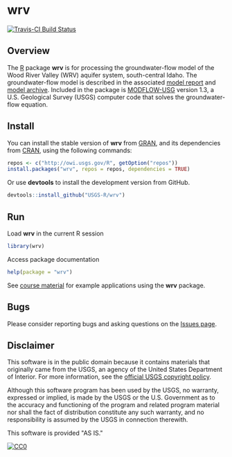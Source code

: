 # wrv

[![Travis-CI Build Status](https://travis-ci.org/jfisher-usgs/wrv.svg?branch=master)](https://travis-ci.org/jfisher-usgs/wrv)

## Overview

The [R](http://www.r-project.org/) package **wrv** is for processing the
groundwater-flow model of the Wood River Valley (WRV) aquifer system, south-central Idaho.
The groundwater-flow model is described in the associated
[model report](http://dx.doi.org/10.3133/sir20165080 "USGS Scientific Investigations Report") and
[model archive](http://dx.doi.org/10.5066/F7C827DT "USGS Data Release").
Included in the package is [MODFLOW-USG](http://water.usgs.gov/ogw/mfusg/ "MODFLOW-USG") version 1.3,
a U.S. Geological Survey (USGS) computer code that solves the groundwater-flow equation.

## Install

You can install the stable version of **wrv** from [GRAN](http://owi.usgs.gov/R/gran.html),
and its dependencies from [CRAN](http://cran.r-project.org/), using the following commands:

```r
repos <- c("http://owi.usgs.gov/R", getOption("repos"))
install.packages("wrv", repos = repos, dependencies = TRUE)
```

Or use **devtools** to install the development version from GitHub.

```r
devtools::install_github("USGS-R/wrv")
```

## Run

Load **wrv** in the current R session

```r
library(wrv)
```

Access package documentation

```r
help(package = "wrv")
```

See [course material](https://jfisher-usgs.github.io/wrv-training/) for example applications using the **wrv** package.

## Bugs

Please consider reporting bugs and asking questions on the [Issues page](https://github.com/USGS-R/wrv/issues).

## Disclaimer

This software is in the public domain because it contains materials that originally came from the USGS,
an agency of the United States Department of Interior.
For more information, see the
[official USGS copyright policy](https://www2.usgs.gov/visual-id/credit_usgs.html "official USGS copyright policy").

Although this software program has been used by the USGS, no warranty, expressed or implied,
is made by the USGS or the U.S. Government as to the accuracy and functioning of the program and related program material nor shall the fact of distribution constitute any such warranty,
and no responsibility is assumed by the USGS in connection therewith.

This software is provided "AS IS."

[![CC0](http://i.creativecommons.org/p/zero/1.0/88x31.png)](http://creativecommons.org/publicdomain/zero/1.0/)
